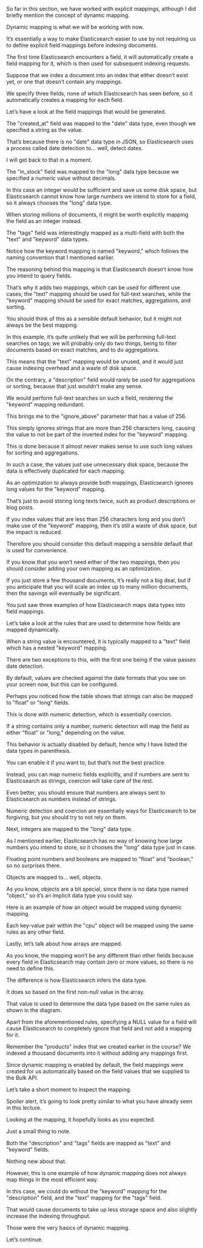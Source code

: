 So far in this section, we have worked with explicit mappings, although I did briefly  mention the concept of dynamic mapping.

Dynamic mapping is what we will be working with now.

It’s essentially a way to make Elasticsearch easier to use by not requiring us to define  explicit field mappings before indexing documents.

The first time Elasticsearch encounters a field, it will automatically create a field  mapping for it, which is then used for subsequent indexing requests.

Suppose that we index a document into an index that either doesn’t exist yet, or one that  doesn’t contain any mappings.

We specify three fields, none of which Elasticsearch has seen before, so it automatically creates  a mapping for each field.

Let’s have a look at the field mappings that would be generated.

The "created_at" field was mapped to the "date" data type, even though we specified  a string as the value.

That’s because there is no "date" data type in JSON, so Elasticsearch uses a process  called date detection to… well, detect dates.

I will get back to that in a moment.

The "in_stock" field was mapped to the "long" data type because we specified  a numeric value without decimals.

In this case an integer would be sufficient and save us some disk space, but Elasticsearch  cannot know how large numbers we intend to store for a field, so it always chooses the  "long" data type.

When storing millions of documents, it might be worth explicitly mapping the field as an  integer instead.

The "tags" field was interestingly mapped as a multi-field with both the "text"  and "keyword" data types.

Notice how the keyword mapping is named "keyword," which follows the naming convention that I  mentioned earlier.

The reasoning behind this mapping is that Elasticsearch doesn’t know how you intend  to query fields.

That’s why it adds two mappings, which can be used for different use cases; the "text"  mapping should be used for full-text searches, while the "keyword" mapping should be  used for exact matches, aggregations, and sorting.

You should think of this as a sensible default behavior, but it might not always be the best mapping.

In this example, it’s quite unlikely that we will be performing full-text searches on  tags; we will probably only do two things, being to filter documents based on exact matches,  and to do aggregations.

This means that the "text" mapping would be unused, and it would just cause indexing  overhead and a waste of disk space.

On the contrary, a "description" field would rarely be used for aggregations or sorting,  because that just wouldn’t make any sense.

We would perform full-text searches on such a field, rendering the "keyword" mapping redundant.

This brings me to the "ignore_above" parameter that has a value of 256.

This simply ignores strings that are more than 256 characters long, causing the value  to not be part of the inverted index for the "keyword" mapping.

This is done because it almost never makes sense to use such long values for sorting  and aggregations.

In such a case, the values just use unnecessary disk space, because the data is effectively  duplicated for each mapping.

As an optimization to always provide both mappings, Elasticsearch ignores long values  for the "keyword" mapping.

That’s just to avoid storing long texts twice, such as product descriptions or blog posts.

If you index values that are less than 256 characters long and you don’t make use of  the "keyword" mapping, then it’s still a waste of disk space, but the impact is reduced.

Therefore you should consider this default mapping a sensible default that is used for convenience.

If you know that you won’t need either of the two mappings, then you should consider  adding your own mapping as an optimization.

If you just store a few thousand documents, it’s really not a big deal, but if you anticipate  that you will scale an index up to many million documents, then the savings will eventually  be significant.

You just saw three examples of how Elasticsearch maps data types into field mappings.

Let’s take a look at the rules that are used to determine how fields are mapped dynamically.

When a string value is encountered, it is typically mapped to a "text" field which  has a nested "keyword" mapping.

There are two exceptions to this, with the first one being if the value passes date detection.

By default, values are checked against the date formats that you see on your screen now,  but this can be configured.

Perhaps you noticed how the table shows that strings can also be mapped to "float"  or "long" fields.

This is done with numeric detection, which is essentially coercion.

If a string contains only a number, numeric detection will map the field as either "float"  or "long," depending on the value.

This behavior is actually disabled by default, hence why I have listed the data types in parenthesis.

You can enable it if you want to, but that’s not the best practice.

Instead, you can map numeric fields explicitly, and if numbers are sent to Elasticsearch as  strings, coercion will take care of the rest.

Even better, you should ensure that numbers are always sent to Elasticsearch as numbers  instead of strings.

Numeric detection and coercion are essentially ways for Elasticsearch to be forgiving, but  you should try to not rely on them.

Next, integers are mapped to the "long" data type.

As I mentioned earlier, Elasticsearch has no way of knowing how large numbers you intend  to store, so it chooses the "long" data type just in case.

Floating point numbers and booleans are mapped to "float" and "boolean," so no surprises there.

Objects are mapped to… well, objects.

As you know, objects are a bit special, since there is no data type named "object,"  so it’s an implicit data type you could say.

Here is an example of how an object would be mapped using dynamic mapping.

Each key-value pair within the "cpu" object will be mapped using the same rules as any  other field.

Lastly, let’s talk about how arrays are mapped.

As you know, the mapping won’t be any different than other fields because every field in Elasticsearch  may contain zero or more values, so there is no need to define this.

The difference is how Elasticsearch infers the data type.

It does so based on the first non-null value in the array.

That value is used to determine the data type based on the same rules as shown in the diagram.

Apart from the aforementioned rules, specifying a NULL value for a field will cause Elasticsearch  to completely ignore that field and not add a mapping for it.

Remember the "products" index that we created earlier in the course?  We indexed a thousand documents into it without adding any mappings first.

Since dynamic mapping is enabled by default, the field mappings were created for us automatically  based on the field values that we supplied to the Bulk API.

Let’s take a short moment to inspect the mapping.

Spoiler alert, it’s going to look pretty similar to what you have already seen in this lecture.

Looking at the mapping, it hopefully looks as you expected.

Just a small thing to note.

Both the "description" and "tags" fields are mapped as "text" and "keyword" fields.

Nothing new about that.

However, this is one example of how dynamic mapping does not always map things in the  most efficient way.

In this case, we could do without the "keyword" mapping for the "description" field, and  the "text" mapping for the "tags" field.

That would cause documents to take up less storage space and also slightly increase the  indexing throughput.

Those were the very basics of dynamic mapping.

Let’s continue.

